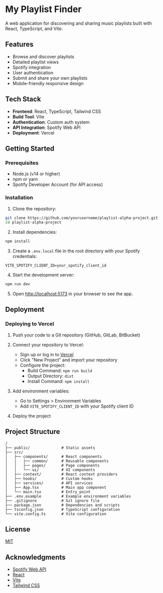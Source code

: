 # My Playlist Finder

A web application for discovering and sharing music playlists built with React, TypeScript, and Vite.

## Features

- Browse and discover playlists
- Detailed playlist views
- Spotify integration
- User authentication
- Submit and share your own playlists
- Mobile-friendly responsive design

## Tech Stack

- **Frontend**: React, TypeScript, Tailwind CSS
- **Build Tool**: Vite
- **Authentication**: Custom auth system
- **API Integration**: Spotify Web API
- **Deployment**: Vercel

## Getting Started

### Prerequisites

- Node.js (v14 or higher)
- npm or yarn
- Spotify Developer Account (for API access)

### Installation

1. Clone the repository:

```bash
git clone https://github.com/yourusername/playlist-alpha-project.git
cd playlist-alpha-project
```

2. Install dependencies:

```bash
npm install
```

3. Create a `.env.local` file in the root directory with your Spotify credentials:

```
VITE_SPOTIFY_CLIENT_ID=your_spotify_client_id
```

4. Start the development server:

```bash
npm run dev
```

5. Open [http://localhost:5173](http://localhost:5173) in your browser to see the app.

## Deployment

### Deploying to Vercel

1. Push your code to a Git repository (GitHub, GitLab, BitBucket)

2. Connect your repository to Vercel:

   - Sign up or log in to [Vercel](https://vercel.com)
   - Click "New Project" and import your repository
   - Configure the project:
     - Build Command: `npm run build`
     - Output Directory: `dist`
     - Install Command: `npm install`

3. Add environment variables:

   - Go to Settings > Environment Variables
   - Add `VITE_SPOTIFY_CLIENT_ID` with your Spotify client ID

4. Deploy the project

## Project Structure

```
/
├── public/              # Static assets
├── src/
│   ├── components/      # React components
│   │   ├── common/      # Reusable components
│   │   ├── pages/       # Page components
│   │   └── ui/          # UI components
│   ├── context/         # React context providers
│   ├── hooks/           # Custom hooks
│   ├── services/        # API services
│   ├── App.tsx          # Main app component
│   └── main.tsx         # Entry point
├── .env.example         # Example environment variables
├── .gitignore           # Git ignore file
├── package.json         # Dependencies and scripts
├── tsconfig.json        # TypeScript configuration
└── vite.config.ts       # Vite configuration
```

## License

[MIT](LICENSE)

## Acknowledgments

- [Spotify Web API](https://developer.spotify.com/documentation/web-api/)
- [React](https://reactjs.org/)
- [Vite](https://vitejs.dev/)
- [Tailwind CSS](https://tailwindcss.com/)

